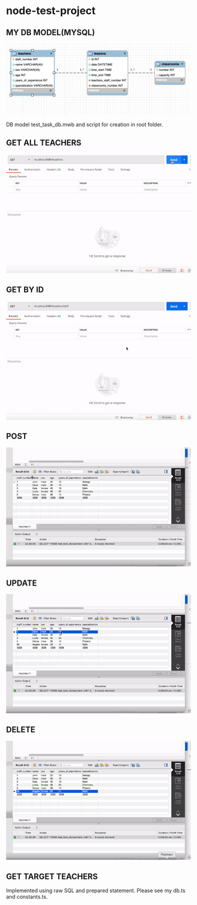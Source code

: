 # node-test-project

## MY DB MODEL(MYSQL)

![alt model](./info/my_model.png)

DB model test_task_db.mwb and script for creation in root folder.

## GET ALL TEACHERS

![alt demo](./info/get_all.gif)

## GET BY ID

![alt demo](./info/get_by_id.gif)

## POST

![alt demo](./info/post_teacher.gif)

## UPDATE

![alt demo](./info/put_experience.gif)

## DELETE

![alt demo](./info/delete.gif)

## GET TARGET TEACHERS

Implemented using raw SQL and prepared statement.
Please see my db.ts and constants.ts.
